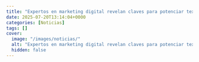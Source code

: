 ```yaml
---
title: "Expertos en marketing digital revelan claves para potenciar textos y posicionamiento web - ElSemanal"
date: 2025-07-20T13:14:04+0000
categories: [Noticias]
tags: []
cover:
  image: "/images/noticias/"
  alt: "Expertos en marketing digital revelan claves para potenciar textos y posicionamiento web - ElSemanal"
  hidden: false
---
```



